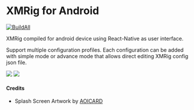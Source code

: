 # XMRig for Android
[![BuildAll](https://github.com/XMRig-for-Android/xmrig-for-android/actions/workflows/build-all.yml/badge.svg)](https://github.com/XMRig-for-Android/xmrig-for-android/actions/workflows/build-all.yml)

XMRig compiled for android device using React-Native as user interface.

Support multiple configuration profiles. Each configuration can be added with simple mode or advance mode that allows direct editing XMRig config json file.

![](https://i.imgur.com/hIuB6Wo.png)
![](https://i.imgur.com/NqZAZPl.png)

#### Credits
* Splash Screen Artwork by [AOICARD](https://www.reddit.com/user/AOICARD/)